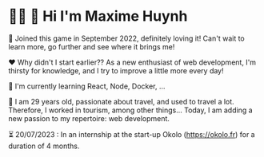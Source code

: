 # :man_technologist: :wave: Hi I'm Maxime Huynh

 :rocket: Joined this game in September 2022, definitely loving it! Can't wait to learn more, go further and see where it brings me!


:hearts: Why didn't I start earlier?? As a new enthusiast of web development, I'm thirsty for knowledge, and I try to improve a little more every day!


🌱 I'm currently learning React, Node, Docker, ...


💬 I am 29 years old, passionate about travel, and used to travel a lot. Therefore, I worked in tourism, among other things... Today, I am adding a new passion to my repertoire: web development. 


:hourglass_flowing_sand: 20/07/2023 : In an internship at the start-up Okolo (https://okolo.fr) for a duration of 4 months.
